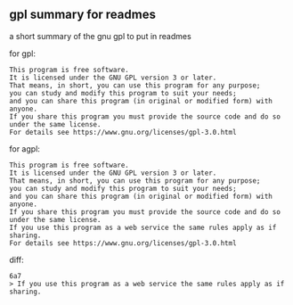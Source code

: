 gpl summary for readmes
-----------------------

a short summary of the gnu gpl to put in readmes

for gpl:

    This program is free software.
    It is licensed under the GNU GPL version 3 or later.
    That means, in short, you can use this program for any purpose;
    you can study and modify this program to suit your needs;
    and you can share this program (in original or modified form) with anyone.
    If you share this program you must provide the source code and do so under the same license.
    For details see https://www.gnu.org/licenses/gpl-3.0.html


for agpl:

    This program is free software.
    It is licensed under the GNU GPL version 3 or later.
    That means, in short, you can use this program for any purpose;
    you can study and modify this program to suit your needs;
    and you can share this program (in original or modified form) with anyone.
    If you share this program you must provide the source code and do so under the same license.
    If you use this program as a web service the same rules apply as if sharing.
    For details see https://www.gnu.org/licenses/gpl-3.0.html


diff:

    6a7
    > If you use this program as a web service the same rules apply as if sharing.

